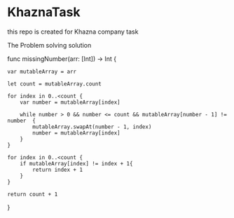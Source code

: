 # KhaznaTask
this repo is created for Khazna company task 

The Problem solving solution 


func missingNumber(arr: [Int]) -> Int {

	var mutableArray = arr

	let count = mutableArray.count

	for index in 0..<count {
		var number = mutableArray[index]

		while number > 0 && number <= count && mutableArray[number - 1] != number  {
			mutableArray.swapAt(number - 1, index)
			number = mutableArray[index]
		}
	}

	for index in 0..<count {
		if mutableArray[index] != index + 1{
			return index + 1
		}
	}

	return count + 1
}
